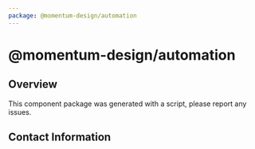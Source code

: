 ```yaml
---
package: @momentum-design/automation
---
```


# @momentum-design/automation
## Overview

This component package was generated with a script, please report any issues.

## Contact Information
